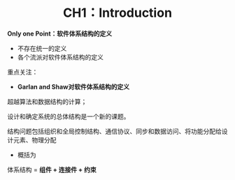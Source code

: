 # <center>CH1：Introduction</center>

**Only one Point：软件体系结构的定义**

- 不存在统一的定义
- 各个流派对软件体系结构的定义

重点关注：

- **Garlan and Shaw对软件体系结构的定义**

超越算法和数据结构的计算；

设计和确定系统的总体结构是一个新的课题。

结构问题包括组织和全局控制结构、通信协议、同步和数据访问、将功能分配给设计元素、物理分配

- 概括为

体系结构  =  **组件 + 连接件 + 约束**

